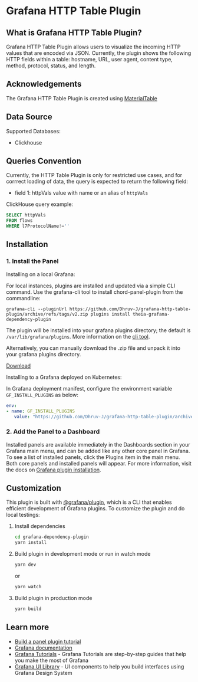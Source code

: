 <!-- This README file is going to be the one displayed on the Grafana.com website for your plugin. Uncomment and replace the content here before publishing.

Remove any remaining comments before publishing as these may be displayed on Grafana.com -->
# Grafana HTTP Table Plugin

## What is Grafana HTTP Table Plugin?

Grafana HTTP Table Plugin allows users to visualize the incoming HTTP values
that are encoded via JSON. Currently, the plugin shows the following HTTP
fields within a table: hostname, URL, user agent, content type, method,
protocol, status, and length.

## Acknowledgements

The Grafana HTTP Table Plugin is created using [MaterialTable](https://material-table.com/#/)

## Data Source

Supported Databases:

- Clickhouse

## Queries Convention

Currently, the HTTP Table Plugin is only for restricted use cases, and for
corrrect loading of data, the query is expected to return the following field:

- field 1: httpVals value with name or an alias of `httpVals`

ClickHouse query example:

```sql
SELECT httpVals
FROM flows
WHERE l7ProtocolName!=''
```

## Installation

### 1. Install the Panel

Installing on a local Grafana:

For local instances, plugins are installed and updated via a simple CLI command.
Use the grafana-cli tool to install chord-panel-plugin from the commandline:

```shell
grafana-cli --pluginUrl https://github.com/Dhruv-J/grafana-http-table-plugin/archive/refs/tags/v2.zip plugins install theia-grafana-dependency-plugin
```

The plugin will be installed into your grafana plugins directory; the default is
`/var/lib/grafana/plugins`. More information on the [cli tool](https://grafana.com/docs/grafana/latest/administration/cli/#plugins-commands).

Alternatively, you can manually download the .zip file and unpack it into your grafana
plugins directory.

[Download](https://github.com/Dhruv-J/grafana-http-table-plugin/archive/refs/tags/v2.zip)

Installing to a Grafana deployed on Kubernetes:

In Grafana deployment manifest, configure the environment variable `GF_INSTALL_PLUGINS`
as below:

```yaml
env:
- name: GF_INSTALL_PLUGINS
   value: "https://github.com/Dhruv-J/grafana-http-table-plugin/archive/refs/tags/v2.zip;theia-grafana-http-table-plugin"
```

### 2. Add the Panel to a Dashboard

Installed panels are available immediately in the Dashboards section in your Grafana
main menu, and can be added like any other core panel in Grafana. To see a list of
installed panels, click the Plugins item in the main menu. Both core panels and
installed panels will appear. For more information, visit the docs on [Grafana plugin installation](https://grafana.com/docs/grafana/latest/plugins/installation/).

## Customization

This plugin is built with [@grafana/plugin](https://grafana.com/developers/plugin-tools/),
which is a CLI that enables efficient development of Grafana plugins. To customize
the plugin and do local testings:

1. Install dependencies

   ```bash
   cd grafana-dependency-plugin
   yarn install
   ```

2. Build plugin in development mode or run in watch mode

   ```bash
   yarn dev
   ```

   or

   ```bash
   yarn watch
   ```

3. Build plugin in production mode

   ```bash
   yarn build
   ```

## Learn more

- [Build a panel plugin tutorial](https://grafana.com/tutorials/build-a-panel-plugin)
- [Grafana documentation](https://grafana.com/docs/)
- [Grafana Tutorials](https://grafana.com/tutorials/) - Grafana Tutorials are step-by-step
guides that help you make the most of Grafana
- [Grafana UI Library](https://developers.grafana.com/ui) - UI components to help you build interfaces using Grafana Design System
